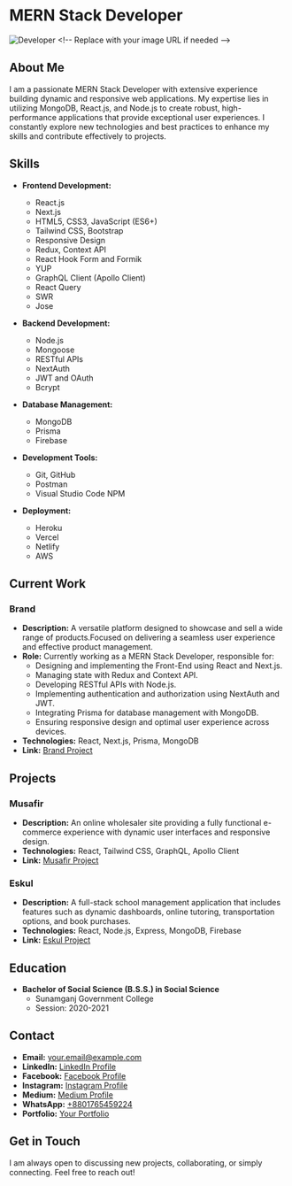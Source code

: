 # MERN Stack Developer

![Developer]([https://rukonpro.vercel.app/static/media/profile.3eb115d1.jpg](https://rukonpro.vercel.app/_next/image?url=%2F_next%2Fstatic%2Fmedia%2Frukon_cover_photo_2.169d9c02.jpg&w=1920&q=75))  <!-- Replace with your image URL if needed -->

## About Me

I am a passionate MERN Stack Developer with extensive experience building dynamic and responsive web applications. My expertise lies in utilizing MongoDB, React.js, and Node.js to create robust, high-performance applications that provide exceptional user experiences. I constantly explore new technologies and best practices to enhance my skills and contribute effectively to projects.

## Skills

- **Frontend Development:**
  - React.js
  - Next.js
  - HTML5, CSS3, JavaScript (ES6+)
  - Tailwind CSS, Bootstrap
  - Responsive Design
  - Redux, Context API
  - React Hook Form and Formik
  - YUP
  - GraphQL Client (Apollo Client)
  - React Query
  - SWR
  - Jose

- **Backend Development:**
  - Node.js
  - Mongoose
  - RESTful APIs
  - NextAuth
  - JWT and OAuth
  - Bcrypt

- **Database Management:**
  - MongoDB
  - Prisma
  - Firebase

- **Development Tools:**
  - Git, GitHub
  - Postman
  - Visual Studio Code
  NPM

- **Deployment:**
  - Heroku
  - Vercel
  - Netlify
  - AWS

## Current Work

### Brand
- **Description:** A versatile platform designed to showcase and sell a wide range of products.Focused on delivering a seamless user experience and effective product management.
- **Role:** Currently working as a MERN Stack Developer, responsible for:
  - Designing and implementing the Front-End using React and Next.js.
  - Managing state with Redux and Context API.
  - Developing RESTful APIs with Node.js.
  - Implementing authentication and authorization using NextAuth and JWT.
  - Integrating Prisma for database management with MongoDB.
  - Ensuring responsive design and optimal user experience across devices.
- **Technologies:** React, Next.js, Prisma, MongoDB
- **Link:** [Brand Project](https://brand-rukon.vercel.app)

## Projects

### Musafir
- **Description:** An online wholesaler site providing a fully functional e-commerce experience with dynamic user interfaces and responsive design.
- **Technologies:** React, Tailwind CSS, GraphQL, Apollo Client
- **Link:** [Musafir Project](https://www.musafira2z.com)

### Eskul
- **Description:** A full-stack school management application that includes features such as dynamic dashboards, online tutoring, transportation options, and book purchases.
- **Technologies:** React, Node.js, Express, MongoDB, Firebase
- **Link:** [Eskul Project](https://eskul-avengers.web.app/)

## Education

- **Bachelor of Social Science (B.S.S.) in Social Science**
  - Sunamganj Government College
  - Session: 2020-2021

## Contact

- **Email:** your.email@example.com  <!-- Replace with your actual email -->
- **LinkedIn:** [LinkedIn Profile](https://www.linkedin.com/in/rukonpro)
- **Facebook:** [Facebook Profile](https://www.facebook.com/rukonpro)
- **Instagram:** [Instagram Profile](https://www.instagram.com/rukonpro)
- **Medium:** [Medium Profile](https://medium.com/@rukonpro)
- **WhatsApp:** [+8801765459224](https://wa.me/+8801765459224)
- **Portfolio:** [Your Portfolio](https://rukonpro.vercel.app)

## Get in Touch

I am always open to discussing new projects, collaborating, or simply connecting. Feel free to reach out!
